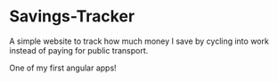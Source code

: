 # Savings-Tracker

A simple website to track how much money I save by cycling into work instead of paying for public transport.

One of my first angular apps!

